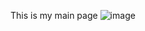 This is my main page 
![image](https://github.com/user-attachments/assets/a95e4ead-38ae-4d6a-a7d5-63b5f095a699)
